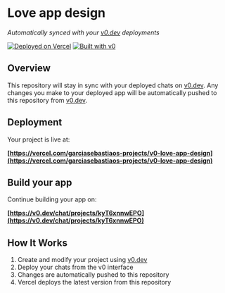 # Love app design

*Automatically synced with your [v0.dev](https://v0.dev) deployments*

[![Deployed on Vercel](https://img.shields.io/badge/Deployed%20on-Vercel-black?style=for-the-badge&logo=vercel)](https://vercel.com/garciasebastiaos-projects/v0-love-app-design)
[![Built with v0](https://img.shields.io/badge/Built%20with-v0.dev-black?style=for-the-badge)](https://v0.dev/chat/projects/kyT6xnnwEPO)

## Overview

This repository will stay in sync with your deployed chats on [v0.dev](https://v0.dev).
Any changes you make to your deployed app will be automatically pushed to this repository from [v0.dev](https://v0.dev).

## Deployment

Your project is live at:

**[https://vercel.com/garciasebastiaos-projects/v0-love-app-design](https://vercel.com/garciasebastiaos-projects/v0-love-app-design)**

## Build your app

Continue building your app on:

**[https://v0.dev/chat/projects/kyT6xnnwEPO](https://v0.dev/chat/projects/kyT6xnnwEPO)**

## How It Works

1. Create and modify your project using [v0.dev](https://v0.dev)
2. Deploy your chats from the v0 interface
3. Changes are automatically pushed to this repository
4. Vercel deploys the latest version from this repository